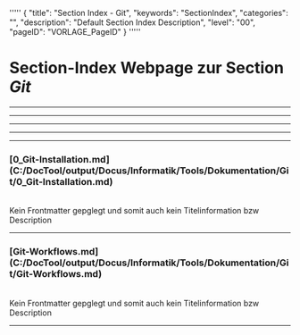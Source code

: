 '''''
{
"title": "Section Index - Git",
"keywords": "SectionIndex",
"categories": "",
"description": "Default Section Index Description",
"level": "00",
"pageID": "VORLAGE_PageID"
}
'''''


<h1>Section-Index Webpage zur Section <i>Git</i></h1>

<hr><hr><hr><hr><hr>


<h3>[0_Git-Installation.md](C:/DocTool/output/Docus/Informatik/Tools/Dokumentation/Git/0_Git-Installation.md)</h3><br>Kein Frontmatter gepglegt und somit auch kein Titelinformation bzw Description<hr>


<h3>[Git-Workflows.md](C:/DocTool/output/Docus/Informatik/Tools/Dokumentation/Git/Git-Workflows.md)</h3><br>Kein Frontmatter gepglegt und somit auch kein Titelinformation bzw Description<hr>